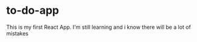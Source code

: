 # to-do-app


This is my first React App. I'm still learning and i know there will be a lot of mistakes
